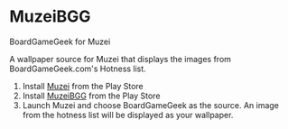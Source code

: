 MuzeiBGG
========

BoardGameGeek for Muzei

A wallpaper source for Muzei that displays the images from BoardGameGeek.com's Hotness list.


1. Install [Muzei](https://play.google.com/store/apps/details?id=net.nurik.roman.muzei) from the Play Store
2. Install [MuzeiBGG](https://play.google.com/store/apps/details?id=com.eaux.app.muzei.bgg) from the Play Store
3. Launch Muzei and choose BoardGameGeek as the source. An image from the hotness list will be displayed as your wallpaper.
